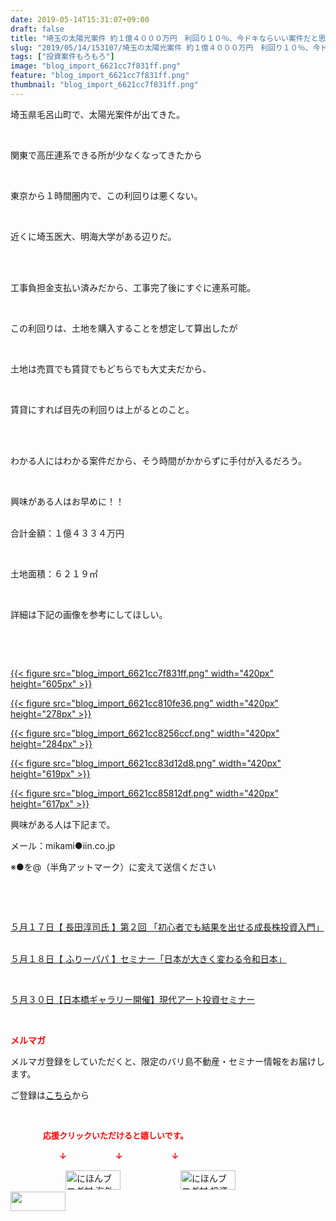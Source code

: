 ```yaml
---
date: 2019-05-14T15:31:07+09:00
draft: false
title: "埼玉の太陽光案件 約１億４０００万円　利回り１０％、今ドキならいい案件だと思う"
slug: "2019/05/14/153107/埼玉の太陽光案件 約１億４０００万円　利回り１０％、今ドキならいい案件だと思う"
tags: ["投資案件もろもろ"]
image: "blog_import_6621cc7f831ff.png"
feature: "blog_import_6621cc7f831ff.png"
thumbnail: "blog_import_6621cc7f831ff.png"
---
```

<p>埼玉県毛呂山町で、太陽光案件が出てきた。</p><p> </p><p>関東で高圧連系できる所が少なくなってきたから</p><p> </p><p>東京から１時間圏内で、この利回りは悪くない。</p><p> </p><p>近くに埼玉医大、明海大学がある辺りだ。</p><p> </p><p><br/>工事負担金支払い済みだから、工事完了後にすぐに連系可能。</p><p> </p><p>この利回りは、土地を購入することを想定して算出したが</p><p> </p><p>土地は売買でも賃貸でもどちらでも大丈夫だから、</p><p> </p><p>賃貸にすれば目先の利回りは上がるとのこと。</p><p> </p><p><br/>わかる人にはわかる案件だから、そう時間がかからずに手付が入るだろう。</p><p> </p><p>興味がある人はお早めに！！</p><p><br/>合計金額：１億４３３４万円</p><p> </p><p>土地面積：６２１９㎡</p><p> </p><p>詳細は下記の画像を参考にしてほしい。</p><p> </p><p> </p><p><a href="blog_import_6621cc7f831ff.png">{{< figure src="blog_import_6621cc7f831ff.png" width="420px" height="605px" >}}</a></p><p><a href="blog_import_6621cc810fe36.png">{{< figure src="blog_import_6621cc810fe36.png" width="420px" height="278px" >}}</a></p><p><a href="blog_import_6621cc8256ccf.png">{{< figure src="blog_import_6621cc8256ccf.png" width="420px" height="284px" >}}</a></p><p><a href="blog_import_6621cc83d12d8.png">{{< figure src="blog_import_6621cc83d12d8.png" width="420px" height="619px" >}}</a></p><p><a href="blog_import_6621cc85812df.png">{{< figure src="blog_import_6621cc85812df.png" width="420px" height="617px" >}}</a></p><p>興味がある人は下記まで。</p><p>メール：mikami●iin.co.jp</p><p>※●を@（半角アットマーク）に変えて送信ください</p><p> </p><p> </p><p><a href="entry-12458466781.html" target="_blank">５月１７日【 長田淳司氏 】第２回 「初心者でも結果を出せる成長株投資入門」</a></p><p><br/><a href="entry-12458710368.html" target="_blank">５月１８日【 ふりーパパ 】セミナー「日本が大きく変わる令和日本」</a></p><p> </p><p><a href="entry-12460608263.html" target="_blank">５月３０日【日本橋ギャラリー開催】現代アート投資セミナー</a></p><p> </p><p><span style="font-weight: bold;"><span style="color: rgb(255, 0, 0);">メルマガ</span></span></p><p>メルマガ登録をしていただくと、限定のバリ島不動産・セミナー情報をお届けします。</p><p>ご登録は<a href="f9eeVI" target="_blank">こちら</a>から</p><p style="text-align: center;"> </p><p><font color="#ff0000" size="2"><strong>　　　　応援クリックいただけると嬉しいです。</strong></font></p><p><font color="#ff0000" size="2"><strong>　　　　　　↓　　　　　　↓　　　　　　↓</strong></font></p><p><a href="ranking.html?p_cid=01260127" id="&amp;blogmura_banner"><img alt="にほんブログ村 海外生活ブログ バリ島情報へ" border="0" height="31" src="data:image/svg+xml;charset=utf-8,%3Csvg%20xmlns%3D%22http%3A%2F%2Fwww.w3.org%2F2000%2Fsvg%22%20title%3D%22Placeholder%20for%20Images%22%20role%3D%22presentation%22%20viewBox%3D%220%200%2088%2031%22%20%2F%3E" width="88" data-src="//overseas.blogmura.com/bali/img/bali88_31.gif" style="aspect-ratio: auto 88 / 31;"/><noscript><img alt="にほんブログ村 海外生活ブログ バリ島情報へ" border="0" height="31" src="//overseas.blogmura.com/bali/img/bali88_31.gif" width="88"></noscript></a>  <a href="ranking.html?p_cid=01260127" id="&amp;blogmura_banner"><img alt="にほんブログ村 投資ブログ 不動産投資へ" border="0" height="31" src="data:image/svg+xml;charset=utf-8,%3Csvg%20xmlns%3D%22http%3A%2F%2Fwww.w3.org%2F2000%2Fsvg%22%20title%3D%22Placeholder%20for%20Images%22%20role%3D%22presentation%22%20viewBox%3D%220%200%2088%2031%22%20%2F%3E" width="88" data-src="//investment.blogmura.com/hudousantoushi/img/hudousantoushi88_31.gif" style="aspect-ratio: auto 88 / 31;"/><noscript><img alt="にほんブログ村 投資ブログ 不動産投資へ" border="0" height="31" src="//investment.blogmura.com/hudousantoushi/img/hudousantoushi88_31.gif" width="88"></noscript></a> <a href="link.php?1804582" title="人気ブログランキングへ"><img border="0" height="31" src="data:image/svg+xml;charset=utf-8,%3Csvg%20xmlns%3D%22http%3A%2F%2Fwww.w3.org%2F2000%2Fsvg%22%20title%3D%22Placeholder%20for%20Images%22%20role%3D%22presentation%22%20viewBox%3D%220%200%2088%2031%22%20%2F%3E" width="88" data-src="https://blog.with2.net/img/banner/banner_22.gif" style="aspect-ratio: auto 88 / 31;"/><noscript><img border="0" height="31" src="https://blog.with2.net/img/banner/banner_22.gif" width="88"></noscript></a></p>

